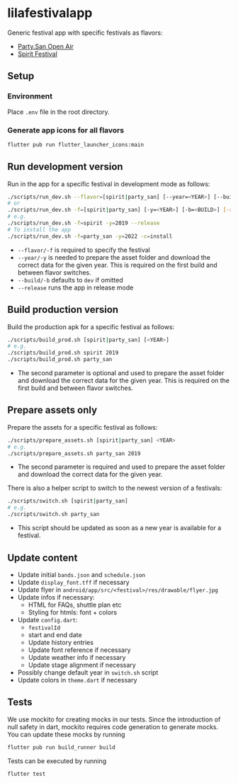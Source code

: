 # lilafestivalapp

Generic festival app with specific festivals as flavors:

* [Party.San Open Air](https://www.party-san.de)
* [Spirit Festival](https://www.spirit-festival.com)

## Setup

### Environment

Place `.env` file in the root directory.
<!-- TODO(SF) BUILD release mention signing keys -->
<!-- flutter v 3.0.5 -->

### Generate app icons for all flavors

```sh
flutter pub run flutter_launcher_icons:main
```

## Run development version

Run in the app for a specific festival in development mode as follows:

```sh
./scripts/run_dev.sh --flavor=[spirit|party_san] [--year=<YEAR>] [--build=<BUILD>] [--release]
# or
./scripts/run_dev.sh -f=[spirit|party_san] [-y=<YEAR>] [-b=<BUILD>] [-r]
# e.g.
./scripts/run_dev.sh -f=spirit -y=2019 --release
# To install the app
./scripts/run_dev.sh -f=party_san -y=2022 -c=install
```

* `--flavor/-f` is required to specify the festival
* `--year/-y` is needed to prepare the asset folder and download the correct data for the given year. This is required on the first build and between flavor switches.
* `--build/-b` defaults to `dev` if omitted
* `--release` runs the app in release mode

## Build production version

Build the production apk for a specific festival as follows:

```sh
./scripts/build_prod.sh [spirit|party_san] [<YEAR>]
# e.g.
./scripts/build_prod.sh spirit 2019
./scripts/build_prod.sh party_san
```

* The second parameter is optional and used to prepare the asset folder and download the correct data for the given year. This is required on the first build and between flavor switches.

## Prepare assets only

Prepare the assets for a specific festival as follows:

```sh
./scripts/prepare_assets.sh [spirit|party_san] <YEAR>
# e.g.
./scripts/prepare_assets.sh party_san 2019
```

* The second parameter is required and used to prepare the asset folder and download the correct data for the given year.

There is also a helper script to switch to the newest version of a festivals:

```sh
./scripts/switch.sh [spirit|party_san]
# e.g.
./scripts/switch.sh party_san
```

* This script should be updated as soon as a new year is available for a festival.

## Update content

- Update initial `bands.json` and `schedule.json`
- Update `display_font.tff` if necessary
- Update flyer in `android/app/src/<festival>/res/drawable/flyer.jpg`
- Update infos if necessary:
    - HTML for FAQs, shuttle plan etc
    - Styling for htmls: font + colors
- Update `config.dart`:
    - `festivalId`
    - start and end date
    - Update history entries
    - Update font reference if necessary
    - Update weather info if necessary
    - Update stage alignment if necessary
- Possibly change default year in `switch.sh` script
- Update colors in `theme.dart` if necessary

## Tests

We use mockito for creating mocks in our tests. Since the introduction of null safety in dart, mockito requires code
generation to generate mocks. You can update these mocks by running

```sh
flutter pub run build_runner build
```

Tests can be executed by running

```sh
flutter test
```
